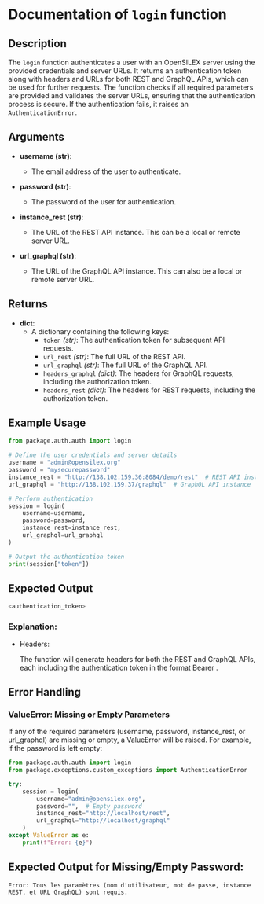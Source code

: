 # Documentation of `login` function

## Description

The `login` function authenticates a user with an OpenSILEX server using the provided credentials and server URLs. It returns an authentication token along with headers and URLs for both REST and GraphQL APIs, which can be used for further requests. The function checks if all required parameters are provided and validates the server URLs, ensuring that the authentication process is secure. If the authentication fails, it raises an `AuthenticationError`.

## Arguments

- **username (str)**:  
  - The email address of the user to authenticate.

- **password (str)**:  
  - The password of the user for authentication.

- **instance_rest (str)**:  
  - The URL of the REST API instance. This can be a local or remote server URL.

- **url_graphql (str)**:  
  - The URL of the GraphQL API instance. This can also be a local or remote server URL.

## Returns

- **dict**:  
  - A dictionary containing the following keys:
    - `token` *(str)*: The authentication token for subsequent API requests.
    - `url_rest` *(str)*: The full URL of the REST API.
    - `url_graphql` *(str)*: The full URL of the GraphQL API.
    - `headers_graphql` *(dict)*: The headers for GraphQL requests, including the authorization token.
    - `headers_rest` *(dict)*: The headers for REST requests, including the authorization token.

## Example Usage

```python
from package.auth.auth import login

# Define the user credentials and server details
username = "admin@opensilex.org"
password = "mysecurepassword"
instance_rest = "http://138.102.159.36:8084/demo/rest"  # REST API instance
url_graphql = "http://138.102.159.37/graphql"  # GraphQL API instance

# Perform authentication
session = login(
    username=username,
    password=password,
    instance_rest=instance_rest,
    url_graphql=url_graphql
)

# Output the authentication token
print(session["token"])
```

## Expected Output
```bash
<authentication_token>
```

### Explanation:

- Headers:

    The function will generate headers for both the REST and GraphQL APIs, each including the authentication token in the format Bearer <token>.

## Error Handling 
### ValueError: Missing or Empty Parameters

If any of the required parameters (username, password, instance_rest, or url_graphql) are missing or empty, a ValueError will be raised. For example, if the password is left empty:

```python
from package.auth.auth import login
from package.exceptions.custom_exceptions import AuthenticationError

try:
    session = login(
        username="admin@opensilex.org",
        password="",  # Empty password
        instance_rest="http://localhost/rest",
        url_graphql="http://localhost/graphql"
    )
except ValueError as e:
    print(f"Error: {e}")
```
## Expected Output for Missing/Empty Password:
```text
Error: Tous les paramètres (nom d'utilisateur, mot de passe, instance REST, et URL GraphQL) sont requis.
```